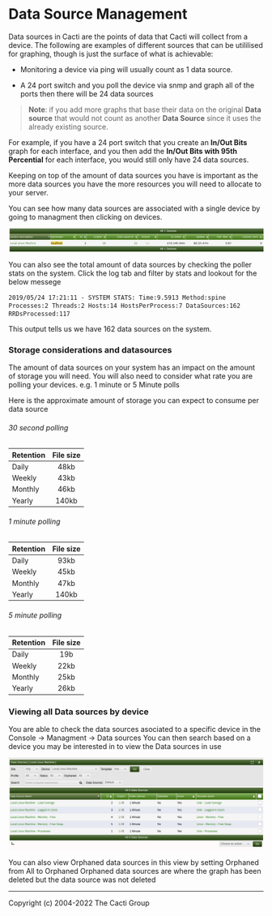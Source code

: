 # Data Source Management

Data sources in Cacti are the points of data that Cacti will collect from a
device.  The following are examples of different sources that can be utililised
for graphing, though is just the surface of what is achievable:

- Monitoring a device via ping will usually count as 1 data source.

- A 24 port switch and you poll the device via snmp and graph all of
  the ports then there will be 24 data sources

> **Note**: if you add more graphs that base their data on the original
> **Data source** that would not count as another **Data Source** since
> it uses the already existing source.

For example, if you have a 24 port switch that you create an **In/Out Bits**
graph for each interface, and you then add the **In/Out Bits with 95th
Percential** for each interface, you would still only have 24 data sources.

Keeping on top of the amount of data sources you have is important as the more
data sources you have the more resources you will need to allocate
to your server.

You can see how many data sources are associated with a single device by going
to managment then clicking on devices.

![device datasources](images/device-datasource.png)

You can also see the total amount of data sources by checking the poller stats
on the system. Click the log tab and filter by stats and lookout for the below
messege

```console
2019/05/24 17:21:11 - SYSTEM STATS: Time:9.5913 Method:spine Processes:2 Threads:2 Hosts:14 HostsPerProcess:7 DataSources:162 RRDsProcessed:117
```

This output tells us we have 162 data sources on the system.

### Storage considerations and datasources

The amount of data sources on your system has an impact on the amount of storage
you will need.  You will also need to consider what rate you are polling your
devices.  e.g. 1 minute or 5 Minute polls

Here is the approximate amount of storage you can expect to consume per data source

###### 30 second polling

Retention      | File size
------------- |:-------------:
Daily | 48kb
Weekly | 43kb
Monthly | 46kb
Yearly | 140kb

###### 1 minute polling

Retention | File size
------------- |:-------------:
Daily | 93kb
Weekly | 45kb
Monthly | 47kb
Yearly | 140kb

###### 5 minute polling

Retention | File size
------------- |:-------------:
Daily | 19b
Weekly | 22kb
Monthly | 25kb
Yearly | 26kb

### Viewing all Data sources by device

You are able to check the data sources asociated to a specific device in the Console -> Managment -> Data sources
You can then search based on a device you may be interested in to view the Data sources in use

![device datasources](images/data-sources-per-device.png)

You can also view Orphaned data sources in this view by setting Orphaned from All to Orphaned
Orphaned data sources are where the graph has been deleted but the data source was not deleted

---
<copy>Copyright (c) 2004-2022 The Cacti Group</copy>
